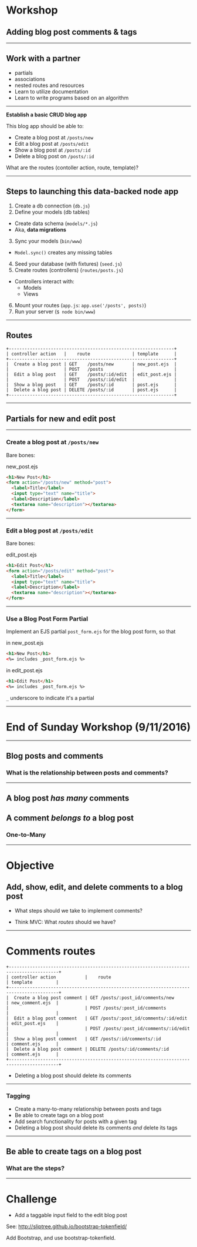 # Workshop

## Adding blog post comments & tags

----

## Work with a partner

* partials
* associations
* nested routes and resources
* Learn to utilize documentation
* Learn to write programs based on an algorithm

----

**Establish a basic CRUD blog app**

This blog app should be able to:

* Create a blog post at `/posts/new`
* Edit a blog post at `/posts/edit`
* Show a blog post at `/posts/:id`
* Delete a blog post on `/posts/:id`

What are the routes (contoller action, route, template)?

----

## Steps to launching this data-backed node app

1. Create a db connection (`db.js`)
2. Define your models (db tables)
  - Create data schema (`models/*.js`)
  - Aka, **data migrations**
3. Sync your models (`bin/www`)
  - `Model.sync()` creates any missing tables
4. Seed your database (with fixtures)  (`seed.js`)
5. Create routes (controllers) (`routes/posts.js`)
  - Controllers interact with:
    - Models
    - Views
6. Mount your routes (`app.js`: `app.use('/posts', posts)`)
7. Run your server (`$ node bin/www`)


----

## Routes

```
+---------------------------------------------------------------+
| controller action   |    route                | template      |
+---------------------------------------------------------------+
|  Create a blog post | GET    /posts/new       | new_post.ejs  |
|                     | POST   /posts           |               |
|  Edit a blog post   | GET    /posts/:id/edit  | edit_post.ejs |
|                     | POST   /posts/:id/edit  |               |
|  Show a blog post   | GET    /posts/:id       | post.ejs      |
|  Delete a blog post | DELETE /posts/:id       | post.ejs      |
+---------------------------------------------------------------+
```

----

## Partials for new and edit post 

---

### Create a blog post at `/posts/new`

Bare bones:

new_post.ejs

```html
<h1>New Post</h1>
<form action="/posts/new" method="post">
  <label>Title</label>
  <input type="text" name="title">
  <label>Description</label>
  <textarea name="description"></textarea>
</form>
```

---

### Edit a blog post at `/posts/edit`

Bare bones:

edit_post.ejs

```html
<h1>Edit Post</h1>
<form action="/posts/edit" method="post">
  <label>Title</label>
  <input type="text" name="title">
  <label>Description</label>
  <textarea name="description"></textarea>
</form>
```

---

### Use a Blog Post Form Partial

Implement an EJS partial `post_form.ejs` for the blog post form, so that

in new_post.ejs

```html
<h1>New Post</h1>
<%= includes _post_form.ejs %>
```

in edit_post.ejs

```html
<h1>Edit Post</h1>
<%= includes _post_form.ejs %>
```

`_` underscore to indicate it's a partial

---

# End of Sunday Workshop (9/11/2016)

---

## Blog posts and comments

### What is the relationship between posts and comments?

---

## A blog post *has many* comments
## A comment *belongs to* a blog post

### One-to-Many

---

# Objective 

## Add, show, edit, and delete comments to a blog post

* What steps should we take to implement comments?

* Think MVC: What *routes* should we have?

---

# Comments routes

```
+-----------------------------------------------------------------------------------------+
| controller action           |    route                               | template         |
+-----------------------------------------------------------------------------------------+
|  Create a blog post comment | GET /posts/:post_id/comments/new       | new_comment.ejs  |
|                             | POST /posts/:post_id/comments          |                  |
|  Edit a blog post comment   | GET /posts/:post_id/comments/:id/edit  | edit_post.ejs    |
|                             | POST /posts/:post_id/comments/:id/edit |                  |
|  Show a blog post comment   | GET /posts/:id/comments/:id            | comment.ejs      |
|  Delete a blog post comment | DELETE /posts/:id/comments/:id         | comment.ejs      |
+-----------------------------------------------------------------------------------------+
```

- Deleting a blog post should delete its comments

----

### Tagging

- Create a many-to-many relationship between posts and tags
- Be able to create tags on a blog post
- Add search functionality for posts with a given tag
- Deleting a blog post should delete its comments *and* delete its tags

---

## Be able to create tags on a blog post
### What are the steps?

---

# Challenge

* Add a taggable input field to the edit blog post

See: http://sliptree.github.io/bootstrap-tokenfield/

Add Bootstrap, and use bootstrap-tokenfield.
